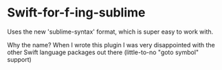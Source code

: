 # Swift-for-f-ing-sublime

Uses the new 'sublime-syntax' format, which is super easy to work with.

Why the name?  When I wrote this plugin I was very disappointed with the other Swift language packages out there (little-to-no "goto symbol" support)
